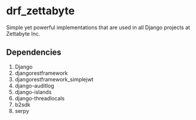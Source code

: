 # drf_zettabyte

Simple yet powerful implementations that are used in all Django projects at Zettabyte Inc.


## Dependencies
1. Django
1. djangorestframework
1. djangorestframework_simplejwt
1. django-auditlog
1. django-islands
1. django-threadlocals
1. b2sdk
1. serpy
